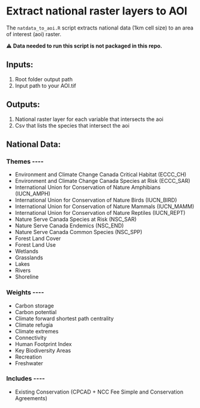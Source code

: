 # Extract national raster layers to AOI

The `natdata_to_aoi.R` script extracts national data (1km cell size) to an area of interest (aoi) raster.

:warning: **Data needed to run this script is not packaged in this repo.**
 
## Inputs:
1. Root folder output path
2. Input path to your AOI.tif

## Outputs:
1. National raster layer for each variable that intersects the aoi
2. Csv that lists the species that intersect the aoi

## National Data:
### Themes ----

* Environment and Climate Change Canada Critical Habitat (ECCC_CH)
* Environment and Climate Change Canada Species at Risk (ECCC_SAR)
* International Union for Conservation of Nature Amphibians (IUCN_AMPH)
* International Union for Conservation of Nature Birds (IUCN_BIRD)
* International Union for Conservation of Nature Mammals (IUCN_MAMM)
* International Union for Conservation of Nature Reptiles (IUCN_REPT)
* Nature Serve Canada Species at Risk (NSC_SAR)
* Nature Serve Canada Endemics (NSC_END)
* Nature Serve Canada Common Species (NSC_SPP)
* Forest Land Cover
* Forest Land Use
* Wetlands
* Grasslands
* Lakes
* Rivers
* Shoreline

### Weights ----

* Carbon storage
* Carbon potential
* Climate forward shortest path centrality
* Climate refugia
* Climate extremes
* Connectivity
* Human Footprint Index
* Key Biodiversity Areas
* Recreation
* Freshwater

### Includes ----

* Existing Conservation (CPCAD + NCC Fee Simple and Conservation Agreements)

